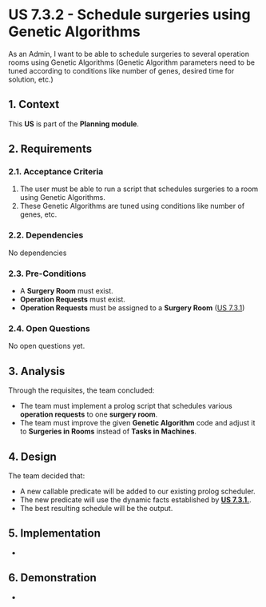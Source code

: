# US 7.3.2 - Schedule surgeries using Genetic Algorithms

As an Admin, I want to be able to schedule surgeries to several operation rooms using Genetic Algorithms (Genetic Algorithm parameters need to be tuned according to conditions like number of genes, desired time for solution, etc.)

## 1. Context

This **US** is part of the **Planning module**.

## 2. Requirements

### 2.1. Acceptance Criteria

1. The user must be able to run a script that schedules surgeries to a room using Genetic Algorithms.
2. These Genetic Algorithms are tuned using conditions like number of genes, etc.

### 2.2. Dependencies

No dependencies

### 2.3. Pre-Conditions

* A **Surgery Room** must exist.
* **Operation Requests** must exist.
* **Operation Requests** must be assigned to a **Surgery Room** ([US 7.3.1](../7-3-1/readme.md))

### 2.4. Open Questions

No open questions yet.

## 3. Analysis

Through the requisites, the team concluded:
* The team must implement a prolog script that schedules various **operation requests** to one **surgery room**.
* The team must improve the given **Genetic Algorithm** code and adjust it to **Surgeries in Rooms** instead of **Tasks in Machines**.

## 4. Design

The team decided that:
* A new callable predicate will be added to our existing prolog scheduler.
* The new predicate will use the dynamic facts established by [**US 7.3.1.**](../7-3-1/readme.md).
* The best resulting schedule will be the output.

## 5. Implementation

-

## 6. Demonstration

-